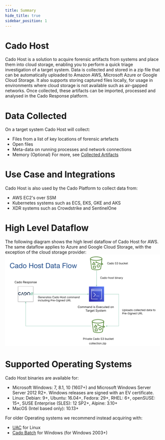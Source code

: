 ```yaml
---
title: Summary
hide_title: true
sidebar_position: 1
---
```


# Cado Host
Cado Host is a solution to acquire forensic artifacts from systems and place them into cloud storage, enabling you to perform a quick triage investigation of a target system.
Data is collected and stored in a zip file that can be automatically uploaded to Amazon AWS, Microsoft Azure or Google Cloud Storage.
It also supports storing captured files locally, for usage in environments where cloud storage is not available such as air-gapped networks.
Once collected, these artifacts can be imported, processed and analysed in the Cado Response platform.

# Data Collected
On a target system Cado Host will collect:
- Files from a list of key locations of forensic artefacts
- Open files
- Meta-data on running processes and network connections
- Memory (Optional)
For more, see [Collected Artifacts](/artifacts)

# Use Case and Integrations
Cado Host is also used by the Cado Platform to collect data from:
- AWS EC2's over SSM
- Kubernetes systems such as ECS, EKS, GKE and AKS
- XDR systems such as Crowdstrike and SentinelOne

# High Level Dataflow
The following diagram shows the high level dataflow of Cado Host for AWS. The same dataflow applies to Azure and Google Cloud Storage, with the exception of the cloud storage provider:
![Cado Host Dataflow](/img/cado-host-dfd.png)

# Supported Operating Systems
Cado Host binaries are available for:
- Microsoft Windows: 7, 8.1, 10 (1607+) and Microsoft Windows Server Server 2012 R2+. Windows releases are signed with an EV certificate.
- Linux: Debian: 9+, Ubuntu: 16.04+, Fedora: 29+, RHEL: 6+, openSUSE: 15+, SUSE Enterprise (SLES): 12 SP2+, Alpine: 3.10+
- MacOS (Intel based only): 10.13+

For older Operating systems we recommend instead acquiring with:
- [UAC](https://github.com/tclahr/uac) for Linux
- [Cado Batch](https://github.com/cado-security/Cado-Batch) for Windows (for Windows 2003+)
